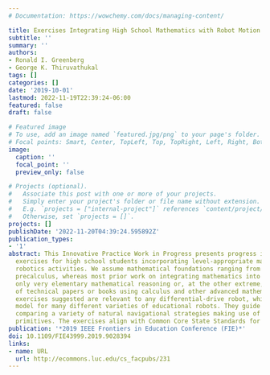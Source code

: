 ```yaml
---
# Documentation: https://wowchemy.com/docs/managing-content/

title: Exercises Integrating High School Mathematics with Robot Motion Planning
subtitle: ''
summary: ''
authors:
- Ronald I. Greenberg
- George K. Thiruvathukal
tags: []
categories: []
date: '2019-10-01'
lastmod: 2022-11-19T22:39:24-06:00
featured: false
draft: false

# Featured image
# To use, add an image named `featured.jpg/png` to your page's folder.
# Focal points: Smart, Center, TopLeft, Top, TopRight, Left, Right, BottomLeft, Bottom, BottomRight.
image:
  caption: ''
  focal_point: ''
  preview_only: false

# Projects (optional).
#   Associate this post with one or more of your projects.
#   Simply enter your project's folder or file name without extension.
#   E.g. `projects = ["internal-project"]` references `content/project/deep-learning/index.md`.
#   Otherwise, set `projects = []`.
projects: []
publishDate: '2022-11-20T04:39:24.595892Z'
publication_types:
- '1'
abstract: This Innovative Practice Work in Progress presents progress in developing
  exercises for high school students incorporating level-appropriate mathematics into
  robotics activities. We assume mathematical foundations ranging from algebra to
  precalculus, whereas most prior work on integrating mathematics into robotics uses
  only very elementary mathematical reasoning or, at the other extreme, is comprised
  of technical papers or books using calculus and other advanced mathematics. The
  exercises suggested are relevant to any differential-drive robot, which is an appropriate
  model for many different varieties of educational robots. They guide students towards
  comparing a variety of natural navigational strategies making use of typical movement
  primitives. The exercises align with Common Core State Standards for Mathematics.
publication: '*2019 IEEE Frontiers in Education Conference (FIE)*'
doi: 10.1109/FIE43999.2019.9028394
links:
- name: URL
  url: http://ecommons.luc.edu/cs_facpubs/231
---
```

